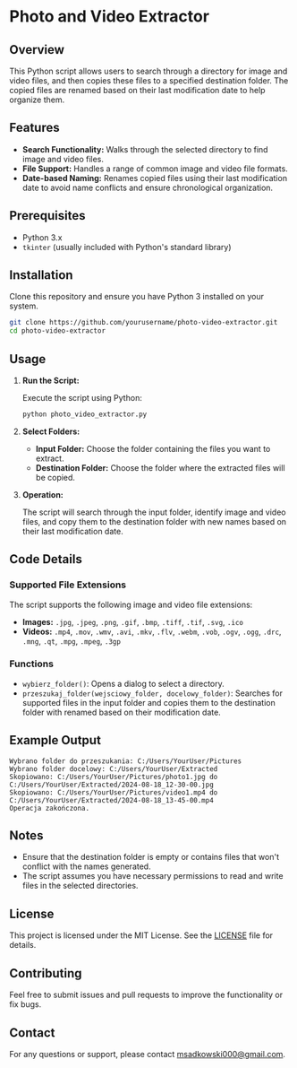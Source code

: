 # Photo and Video Extractor

## Overview

This Python script allows users to search through a directory for image and video files, and then copies these files to a specified destination folder. The copied files are renamed based on their last modification date to help organize them.

## Features

- **Search Functionality:** Walks through the selected directory to find image and video files.
- **File Support:** Handles a range of common image and video file formats.
- **Date-based Naming:** Renames copied files using their last modification date to avoid name conflicts and ensure chronological organization.

## Prerequisites

- Python 3.x
- `tkinter` (usually included with Python's standard library)

## Installation

Clone this repository and ensure you have Python 3 installed on your system.

```bash
git clone https://github.com/yourusername/photo-video-extractor.git
cd photo-video-extractor
```

## Usage

1. **Run the Script:**

   Execute the script using Python:

   ```bash
   python photo_video_extractor.py
   ```

2. **Select Folders:**

   - **Input Folder:** Choose the folder containing the files you want to extract.
   - **Destination Folder:** Choose the folder where the extracted files will be copied.

3. **Operation:**

   The script will search through the input folder, identify image and video files, and copy them to the destination folder with new names based on their last modification date.

## Code Details

### Supported File Extensions

The script supports the following image and video file extensions:

- **Images:** `.jpg`, `.jpeg`, `.png`, `.gif`, `.bmp`, `.tiff`, `.tif`, `.svg`, `.ico`
- **Videos:** `.mp4`, `.mov`, `.wmv`, `.avi`, `.mkv`, `.flv`, `.webm`, `.vob`, `.ogv`, `.ogg`, `.drc`, `.mng`, `.qt`, `.mpg`, `.mpeg`, `.3gp`

### Functions

- `wybierz_folder()`: Opens a dialog to select a directory.
- `przeszukaj_folder(wejsciowy_folder, docelowy_folder)`: Searches for supported files in the input folder and copies them to the destination folder with renamed based on their modification date.

## Example Output

```
Wybrano folder do przeszukania: C:/Users/YourUser/Pictures
Wybrano folder docelowy: C:/Users/YourUser/Extracted
Skopiowano: C:/Users/YourUser/Pictures/photo1.jpg do C:/Users/YourUser/Extracted/2024-08-18_12-30-00.jpg
Skopiowano: C:/Users/YourUser/Pictures/video1.mp4 do C:/Users/YourUser/Extracted/2024-08-18_13-45-00.mp4
Operacja zakończona.
```

## Notes

- Ensure that the destination folder is empty or contains files that won't conflict with the names generated.
- The script assumes you have necessary permissions to read and write files in the selected directories.

## License

This project is licensed under the MIT License. See the [LICENSE](LICENSE) file for details.

## Contributing

Feel free to submit issues and pull requests to improve the functionality or fix bugs.

## Contact

For any questions or support, please contact [msadkowski000@gmail.com](mailto:msadkowski000@gmail.com).
